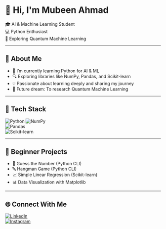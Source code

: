 # 👋 Hi, I'm Mubeen Ahmad

🎓 AI & Machine Learning Student  
💻 Python Enthusiast  
🔬 Exploring Quantum Machine Learning

---

## 🧠 About Me

- 🌱 I’m currently learning Python for AI & ML
- 🔍 Exploring libraries like NumPy, Pandas, and Scikit-learn
- 💡 Passionate about learning deeply and sharing my journey
- 🚀 Future dream: To research Quantum Machine Learning

---

## 🧰 Tech Stack

![Python](https://img.shields.io/badge/Python-3776AB?logo=python&logoColor=white)
![NumPy](https://img.shields.io/badge/Numpy-013243?logo=numpy&logoColor=white)  
![Pandas](https://img.shields.io/badge/Pandas-150458?logo=pandas&logoColor=white)  
![Scikit-learn](https://img.shields.io/badge/Scikit--learn-F7931E?logo=scikit-learn&logoColor=white)

---

## 📂 Beginner Projects

- 🎲 Guess the Number (Python CLI)
- 🔤 Hangman Game (Python CLI)
- 📈 Simple Linear Regression (Scikit-learn)
- 📊 Data Visualization with Matplotlib

---

## 🌐 Connect With Me

[![LinkedIn](https://img.shields.io/badge/LinkedIn-blue?logo=linkedin&logoColor=white)](https://linkedin.com)  
[![Instagram](https://img.shields.io/badge/Instagram-E4405F?logo=instagram&logoColor=white)](https://instagram.com)

